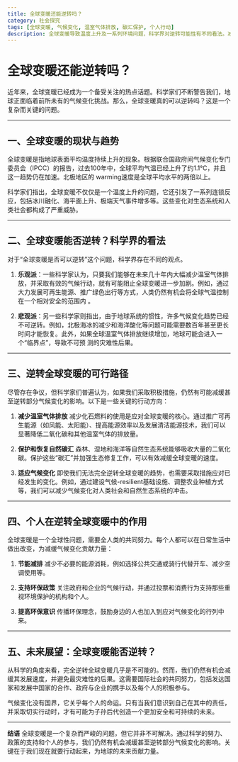 ```yaml
---
title: 全球变暖还能逆转吗？
category: 社会探究
tags: [全球变暖, 气候变化, 温室气体排放, 碳汇保护, 个人行动]
description: 全球变暖导致温度上升及一系列环境问题，科学界对逆转可能性有不同看法。减少温室气体排放和保护自然碳汇是关键措施，个人可通过节能减排等方式参与。虽然完全逆转困难，但通过全球合作和个人努力，能有效减缓其影响，避免最坏情况发生。
---
```

# 全球变暖还能逆转吗？

近年来，全球变暖已经成为一个备受关注的热点话题。科学家们不断警告我们，地球正面临着前所未有的气候变化挑战。那么，全球变暖真的可以逆转吗？这是一个复杂而关键的问题。

---

## 一、全球变暖的现状与趋势

全球变暖是指地球表面平均温度持续上升的现象。根据联合国政府间气候变化专门委员会（IPCC）的报告，过去100年中，全球平均气温已经上升了约1.1°C，并且这一趋势仍在加速。北极地区的 warming速度是全球平均水平的两倍以上。

科学家们指出，全球变暖不仅仅是一个温度上升的问题，它还引发了一系列连锁反应，包括冰川融化、海平面上升、极端天气事件增多等。这些变化对生态系统和人类社会都构成了严重威胁。

---

## 二、全球变暖能否逆转？科学界的看法

对于“全球变暖是否可以逆转”这个问题，科学界存在不同的观点。

1. **乐观派**：一些科学家认为，只要我们能够在未来几十年内大幅减少温室气体排放，并采取有效的气候行动，就有可能阻止全球变暖进一步加剧。例如，通过大力发展可再生能源、推广绿色出行等方式，人类仍然有机会将全球气温控制在一个相对安全的范围内
。

2. **悲观派**：另一些科学家则指出，由于地球系统的惯性，许多气候变化趋势已经不可逆转。例如，北极海冰的减少和海洋酸化等问题可能需要数百年甚至更长时间才能恢复。此外，如果全球温室气体排放继续增加，地球可能会进入一个“临界点”，导致不可预
测的灾难性后果。

---

## 三、逆转全球变暖的可行路径

尽管存在争议，但科学家们普遍认为，如果我们采取积极措施，仍然有可能减缓甚至逆转部分气候变化的影响。以下是一些关键的行动方向：

1. **减少温室气体排放**
   减少化石燃料的使用是应对全球变暖的核心。通过推广可再生能源（如风能、太阳能）、提高能源效率以及发展清洁能源技术，我们可以显著降低二氧化碳和其他温室气体的排放量。

2. **保护和恢复自然碳汇**
   森林、湿地和海洋等自然生态系统能够吸收大量的二氧化碳。保护这些“碳汇”并加强生态修复工作，可以有效减缓全球变暖的速度。

3. **适应气候变化**
   即使我们无法完全逆转全球变暖的趋势，也需要采取措施应对已经发生的变化。例如，通过建设气候-resilient基础设施、调整农业种植方式等，我们可以减少气候变化对人类社会和自然生态系统的冲击。

---

## 四、个人在逆转全球变暖中的作用

全球变暖是一个全球性问题，需要全人类的共同努力。每个人都可以在日常生活中做出改变，为减缓气候变化贡献力量：

1. **节能减排**
   减少不必要的能源消耗，例如选择公共交通或骑行代替开车、减少空调使用等。

2. **支持环保政策**
   关注政府和企业的气候行动，并通过投票和消费行为支持那些重视环境保护的机构和个人。

3. **提高环保意识**
   传播环保理念，鼓励身边的人也加入到应对气候变化的行列中来。

---

## 五、未来展望：全球变暖能否逆转？

从科学的角度来看，完全逆转全球变暖几乎是不可能的。然而，我们仍然有机会减缓其发展速度，并避免最灾难性的后果。这需要国际社会的共同努力，包括发达国家和发展中国家的合作、政府与企业的携手以及每个人的积极参与。

气候变化没有国界，它关乎每个人的命运。只有当我们意识到自己在其中的责任，并采取切实行动时，才有可能为子孙后代创造一个更加安全和可持续的未来。

---

**结语**
全球变暖是一个复杂而严峻的问题，但它并非不可解决。通过科学的努力、政策的支持和个人的参与，我们仍然有机会减缓甚至逆转部分气候变化的影响。关键在于我们现在就要行动起来，为地球的未来贡献力量。